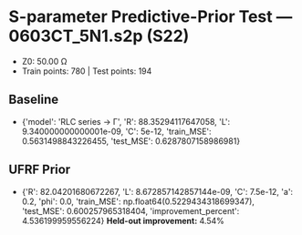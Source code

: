 # S-parameter Predictive-Prior Test — 0603CT_5N1.s2p (S22)
- Z0: 50.00 Ω
- Train points: 780  |  Test points: 194

## Baseline
- {'model': 'RLC series -> Γ', 'R': 88.35294117647058, 'L': 9.340000000000001e-09, 'C': 5e-12, 'train_MSE': 0.5631498843226455, 'test_MSE': 0.6287807158986981}

## UFRF Prior
- {'R': 82.04201680672267, 'L': 8.672857142857144e-09, 'C': 7.5e-12, 'a': 0.2, 'phi': 0.0, 'train_MSE': np.float64(0.5229434318699347), 'test_MSE': 0.600257965318404, 'improvement_percent': 4.536199959556224}
**Held-out improvement:** 4.54%
